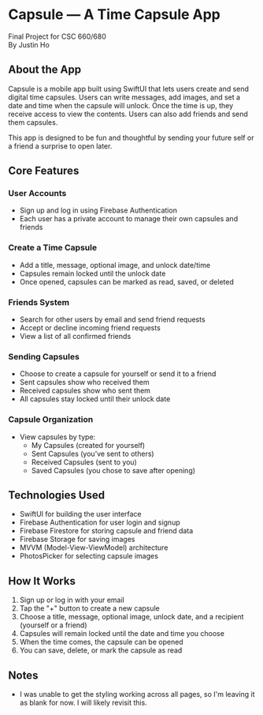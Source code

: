 # Capsule — A Time Capsule App  
Final Project for CSC 660/680  
By Justin Ho

## About the App

Capsule is a mobile app built using SwiftUI that lets users create and send digital time capsules. Users can write messages, add images, and set a date and time when the capsule will unlock. Once the time is up, they receive access to view the contents. Users can also add friends and send them capsules.

This app is designed to be fun and thoughtful by sending your future self or a friend a surprise to open later.

## Core Features

### User Accounts
- Sign up and log in using Firebase Authentication
- Each user has a private account to manage their own capsules and friends

### Create a Time Capsule
- Add a title, message, optional image, and unlock date/time
- Capsules remain locked until the unlock date
- Once opened, capsules can be marked as read, saved, or deleted

### Friends System
- Search for other users by email and send friend requests
- Accept or decline incoming friend requests
- View a list of all confirmed friends

### Sending Capsules
- Choose to create a capsule for yourself or send it to a friend
- Sent capsules show who received them
- Received capsules show who sent them
- All capsules stay locked until their unlock date

### Capsule Organization
- View capsules by type:
  - My Capsules (created for yourself)
  - Sent Capsules (you’ve sent to others)
  - Received Capsules (sent to you)
  - Saved Capsules (you chose to save after opening)

## Technologies Used

- SwiftUI for building the user interface
- Firebase Authentication for user login and signup
- Firebase Firestore for storing capsule and friend data
- Firebase Storage for saving images
- MVVM (Model-View-ViewModel) architecture
- PhotosPicker for selecting capsule images

## How It Works

1. Sign up or log in with your email
2. Tap the "+" button to create a new capsule
3. Choose a title, message, optional image, unlock date, and a recipient (yourself or a friend)
4. Capsules will remain locked until the date and time you choose
5. When the time comes, the capsule can be opened
6. You can save, delete, or mark the capsule as read

## Notes
- I was unable to get the styling working across all pages, so I'm leaving it as blank for now. I will likely revisit this. 
